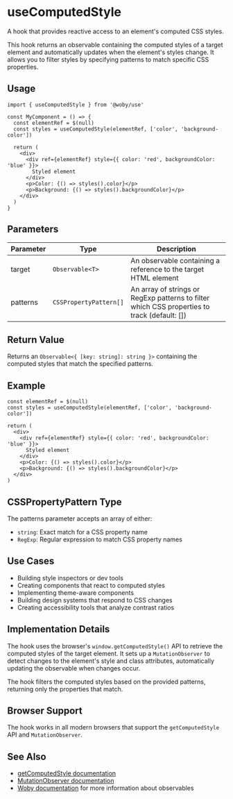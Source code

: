 # useComputedStyle

A hook that provides reactive access to an element's computed CSS styles.

This hook returns an observable containing the computed styles of a target element and automatically updates when the element's styles change. It allows you to filter styles by specifying patterns to match specific CSS properties.

## Usage

```tsx
import { useComputedStyle } from '@woby/use'

const MyComponent = () => {
  const elementRef = $(null)
  const styles = useComputedStyle(elementRef, ['color', 'background-color'])
  
  return (
    <div>
      <div ref={elementRef} style={{ color: 'red', backgroundColor: 'blue' }}>
        Styled element
      </div>
      <p>Color: {() => styles().color}</p>
      <p>Background: {() => styles().backgroundColor}</p>
    </div>
  )
}
```

## Parameters

| Parameter | Type | Description |
| --------- | ---- | ----------- |
| target | `Observable<T>` | An observable containing a reference to the target HTML element |
| patterns | `CSSPropertyPattern[]` | An array of strings or RegExp patterns to filter which CSS properties to track (default: []) |

## Return Value

Returns an `Observable<{ [key: string]: string }>` containing the computed styles that match the specified patterns.

## Example

```tsx
const elementRef = $(null)
const styles = useComputedStyle(elementRef, ['color', 'background-color'])

return (
  <div>
    <div ref={elementRef} style={{ color: 'red', backgroundColor: 'blue' }}>
      Styled element
    </div>
    <p>Color: {() => styles().color}</p>
    <p>Background: {() => styles().backgroundColor}</p>
  </div>
)
```

## CSSPropertyPattern Type

The patterns parameter accepts an array of either:
- `string`: Exact match for a CSS property name
- `RegExp`: Regular expression to match CSS property names

## Use Cases

- Building style inspectors or dev tools
- Creating components that react to computed styles
- Implementing theme-aware components
- Building design systems that respond to CSS changes
- Creating accessibility tools that analyze contrast ratios

## Implementation Details

The hook uses the browser's `window.getComputedStyle()` API to retrieve the computed styles of the target element. It sets up a `MutationObserver` to detect changes to the element's style and class attributes, automatically updating the observable when changes occur.

The hook filters the computed styles based on the provided patterns, returning only the properties that match.

## Browser Support

The hook works in all modern browsers that support the `getComputedStyle` API and `MutationObserver`.

## See Also

- [getComputedStyle documentation](https://developer.mozilla.org/en-US/docs/Web/API/Window/getComputedStyle)
- [MutationObserver documentation](https://developer.mozilla.org/en-US/docs/Web/API/MutationObserver)
- [Woby documentation](https://github.com/vobyjs/woby) for more information about observables